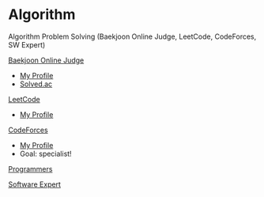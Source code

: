 # Algorithm
Algorithm Problem Solving (Baekjoon Online Judge, LeetCode, CodeForces, SW Expert)

[Baekjoon Online Judge](https://www.acmicpc.net)
- [My Profile](https://www.acmicpc.net/user/taejin1221)
- [Solved.ac](https://solved.ac/profile/taejin1221)

[LeetCode](https://www.leetcode.com)
- [My Profile](https://leetcode.com/taejin1221/)

[CodeForces](https://codeforces.com)
- [My Profile](https://codeforces.com/profile/wrathlion)
- Goal: specialist!

[Programmers](https://programmers.co.kr/)

[Software Expert](https://https://swexpertacademy.com/main/main.do)
